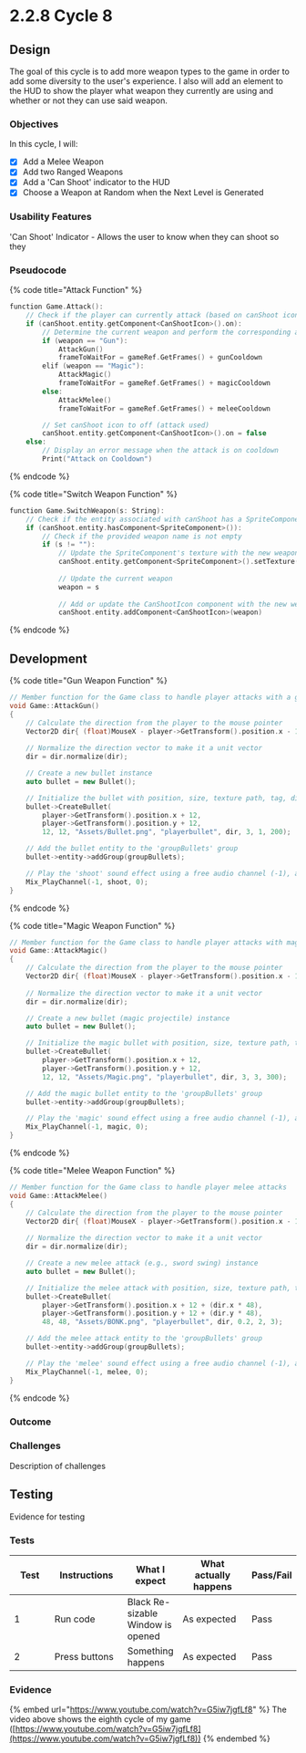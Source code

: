 # 2.2.8 Cycle 8

## Design

The goal of this cycle is to add more weapon types to the game in order to add some diversity to the user's experience. I also will add an element to the HUD to show the player what weapon they currently are using and whether or not they can use said weapon.

### Objectives

In this cycle, I will:

* [x] Add a Melee Weapon
* [x] Add two Ranged Weapons
* [x] Add a 'Can Shoot' indicator to the HUD
* [x] Choose a Weapon at Random when the Next Level is Generated

### Usability Features

'Can Shoot' Indicator - Allows the user to know when they can shoot so they&#x20;

### Pseudocode

{% code title="Attack Function" %}
```cpp
function Game.Attack():
    // Check if the player can currently attack (based on canShoot icon)
    if (canShoot.entity.getComponent<CanShootIcon>().on):
        // Determine the current weapon and perform the corresponding attack
        if (weapon == "Gun"):
            AttackGun()
            frameToWaitFor = gameRef.GetFrames() + gunCooldown
        elif (weapon == "Magic"):
            AttackMagic()
            frameToWaitFor = gameRef.GetFrames() + magicCooldown
        else:
            AttackMelee()
            frameToWaitFor = gameRef.GetFrames() + meleeCooldown

        // Set canShoot icon to off (attack used)
        canShoot.entity.getComponent<CanShootIcon>().on = false
    else:
        // Display an error message when the attack is on cooldown
        Print("Attack on Cooldown")
```
{% endcode %}

{% code title="Switch Weapon Function" %}
```cpp
function Game.SwitchWeapon(s: String):
    // Check if the entity associated with canShoot has a SpriteComponent
    if (canShoot.entity.hasComponent<SpriteComponent>()):
        // Check if the provided weapon name is not empty
        if (s != ""):
            // Update the SpriteComponent's texture with the new weapon
            canShoot.entity.getComponent<SpriteComponent>().setTexture(s)
            
            // Update the current weapon
            weapon = s
            
            // Add or update the CanShootIcon component with the new weapon
            canShoot.entity.addComponent<CanShootIcon>(weapon)
```
{% endcode %}

## Development

{% code title="Gun Weapon Function" %}
```cpp
// Member function for the Game class to handle player attacks with a gun
void Game::AttackGun()
{
    // Calculate the direction from the player to the mouse pointer
    Vector2D dir{ (float)MouseX - player->GetTransform().position.x - 12, (float)MouseY - player->GetTransform().position.y - 12 };
    
    // Normalize the direction vector to make it a unit vector
    dir = dir.normalize(dir);

    // Create a new bullet instance
    auto bullet = new Bullet();

    // Initialize the bullet with position, size, texture path, tag, direction, damage, and speed
    bullet->CreateBullet(
        player->GetTransform().position.x + 12,
        player->GetTransform().position.y + 12,
        12, 12, "Assets/Bullet.png", "playerbullet", dir, 3, 1, 200);

    // Add the bullet entity to the 'groupBullets' group
    bullet->entity->addGroup(groupBullets);

    // Play the 'shoot' sound effect using a free audio channel (-1), and no repetitions (0)
    Mix_PlayChannel(-1, shoot, 0);
}
```
{% endcode %}

{% code title="Magic Weapon Function" %}
```cpp
// Member function for the Game class to handle player attacks with magic
void Game::AttackMagic()
{
    // Calculate the direction from the player to the mouse pointer
    Vector2D dir{ (float)MouseX - player->GetTransform().position.x - 12, (float)MouseY - player->GetTransform().position.y - 12 };
    
    // Normalize the direction vector to make it a unit vector
    dir = dir.normalize(dir);

    // Create a new bullet (magic projectile) instance
    auto bullet = new Bullet();

    // Initialize the magic bullet with position, size, texture path, tag, direction, damage, and speed
    bullet->CreateBullet(
        player->GetTransform().position.x + 12,
        player->GetTransform().position.y + 12,
        12, 12, "Assets/Magic.png", "playerbullet", dir, 3, 3, 300);

    // Add the magic bullet entity to the 'groupBullets' group
    bullet->entity->addGroup(groupBullets);

    // Play the 'magic' sound effect using a free audio channel (-1), and no repetitions (0)
    Mix_PlayChannel(-1, magic, 0);
}
```
{% endcode %}

{% code title="Melee Weapon Function" %}
```cpp
// Member function for the Game class to handle player melee attacks
void Game::AttackMelee()
{
    // Calculate the direction from the player to the mouse pointer
    Vector2D dir{ (float)MouseX - player->GetTransform().position.x - 12, (float)MouseY - player->GetTransform().position.y - 12 };
    
    // Normalize the direction vector to make it a unit vector
    dir = dir.normalize(dir);

    // Create a new melee attack (e.g., sword swing) instance
    auto bullet = new Bullet();

    // Initialize the melee attack with position, size, texture path, tag, direction, damage, and speed
    bullet->CreateBullet(
        player->GetTransform().position.x + 12 + (dir.x * 48),
        player->GetTransform().position.y + 12 + (dir.y * 48),
        48, 48, "Assets/BONK.png", "playerbullet", dir, 0.2, 2, 3);

    // Add the melee attack entity to the 'groupBullets' group
    bullet->entity->addGroup(groupBullets);

    // Play the 'melee' sound effect using a free audio channel (-1), and no repetitions (0)
    Mix_PlayChannel(-1, melee, 0);
}
```
{% endcode %}

### Outcome

### Challenges

Description of challenges

## Testing

Evidence for testing

### Tests

<table><thead><tr><th width="90">Test</th><th width="141">Instructions</th><th>What I expect</th><th width="163">What actually happens</th><th>Pass/Fail</th></tr></thead><tbody><tr><td>1</td><td>Run code</td><td>Black Re-sizable Window is opened</td><td>As expected</td><td>Pass</td></tr><tr><td>2</td><td>Press buttons</td><td>Something happens</td><td>As expected</td><td>Pass</td></tr></tbody></table>

### Evidence

{% embed url="https://www.youtube.com/watch?v=G5iw7jgfLf8" %}
The video above shows the eighth cycle of my game ([https://www.youtube.com/watch?v=G5iw7jgfLf8](https://www.youtube.com/watch?v=G5iw7jgfLf8))
{% endembed %}

